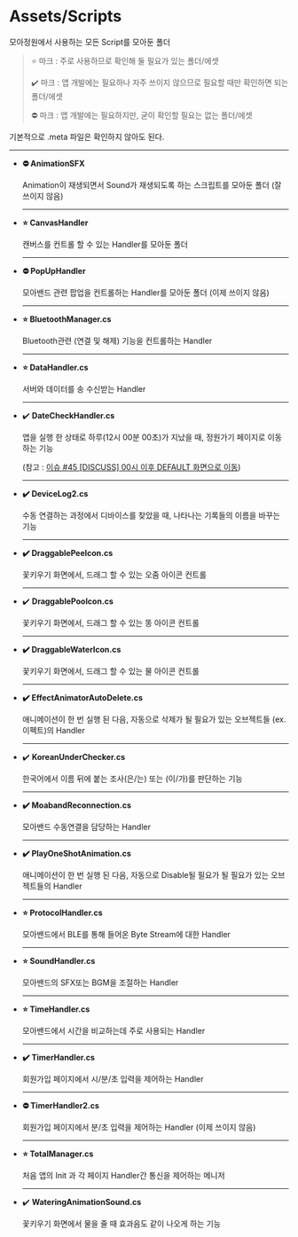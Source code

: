 # Assets/Scripts

모아정원에서 사용하는 모든 Script를 모아둔 폴더

> ⭐ 마크 : 주로 사용하므로 확인해 둘 필요가 있는 폴더/에셋
>
> ✔️ 마크 : 앱 개발에는 필요하나 자주 쓰이지 않으므로 필요할 때만 확인하면 되는 폴더/에셋
>
> ⛔ 마크 : 앱 개발에는 필요하지만, 굳이 확인할 필요는 없는 폴더/에셋

기본적으로 .meta 파일은 확인하지 않아도 된다.

---

- **⛔  AnimationSFX**

  Animation이 재생되면서 Sound가 재생되도록 하는 스크립트를 모아둔 폴더 (잘 쓰이지 않음)

  ---

- **⭐ CanvasHandler**

  캔버스를 컨트롤 할 수 있는 Handler를 모아둔 폴더

  ---

- **⛔ PopUpHandler**

  모아밴드 관련 팝업을 컨트롤하는 Handler를 모아둔 폴더 (이제 쓰이지 않음)

  ---

- **⭐ BluetoothManager.cs**

  Bluetooth관련 (연결 및 해제) 기능을 컨트롤하는 Handler

  ---

- **⭐ DataHandler.cs**

  서버와 데이터를 송 수신받는 Handler

  ---

- ✔️ **DateCheckHandler.cs**

  앱을 실행 한 상태로 하루(12시 00분 00초)가 지났을 때, 정원가기 페이지로 이동하는 기능

  (참고 : [이슈 #45 [DISCUSS] 00시 이후 DEFAULT 화면으로 이동](https://github.com/FluidTrack/MOA_garden/issues/45))

  ---

- **✔️ DeviceLog2.cs**

  수동 연결하는 과정에서 디바이스를 찾았을 때, 나타나는 기록들의 이름을 바꾸는 기능

  ---

- **✔️ DraggablePeeIcon.cs**

  꽃키우기 화면에서, 드래그 할 수 있는 오줌 아이콘 컨트롤

  ---

- ✔️ **DraggablePooIcon.cs**

  꽃키우기 화면에서, 드래그 할 수 있는 똥 아이콘 컨트롤

  ---

- **✔️ DraggableWaterIcon.cs**

  꽃키우기 화면에서, 드래그 할 수 있는 물 아이콘 컨트롤

  ---

- **✔️ EffectAnimatorAutoDelete.cs**

  애니메이션이 한 번 실행 된 다음, 자동으로 삭제가 될 필요가 있는 오브젝트들 (ex.이펙트)의 Handler

  ---

- ✔️ **KoreanUnderChecker.cs**

  한국어에서 이름 뒤에 붙는 조사(은/는) 또는 (이/가)를 판단하는 기능

  ---

- **✔️ MoabandReconnection.cs**

  모아밴드 수동연결을 담당하는 Handler

  ---

- **✔️ PlayOneShotAnimation.cs**

  애니메이션이 한 번 실행 된 다음, 자동으로 Disable될 필요가 될 필요가 있는 오브젝트들의 Handler

  ---

- **⭐ ProtocolHandler.cs**

  모아밴드에서 BLE를 통해 들어온 Byte Stream에 대한 Handler

  ---

- **⭐ SoundHandler.cs**

  모아밴드의 SFX또는 BGM을 조절하는 Handler

  ---

- **⭐ TimeHandler.cs**

  모아밴드에서 시간을 비교하는데 주로 사용되는 Handler

  ---

- **✔️ TimerHandler.cs**

  회원가입 페이지에서 시/분/초 입력을 제어하는 Handler

  ---

- **⛔ TimerHandler2.cs**

  회원가입 페이지에서 분/초 입력을 제어하는 Handler (이제 쓰이지 않음)

  ---

- **⭐ TotalManager.cs**

  처음 앱의 Init 과 각 페이지 Handler간 통신을 제어하는 메니저

  ---

- ✔️ **WateringAnimationSound.cs**

  꽃키우기 화면에서 물을 줄 때 효과음도 같이 나오게 하는 기능


